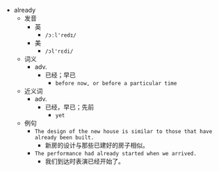 - already
  - 发音
    - 英
      - `/ɔːl'redɪ/`
    - 美
      - `/ɔl'rɛdi/`
  - 词义
    - adv.
      - 已经；早已
        - `before now, or before a particular time`
  - 近义词
    - adv.
      - 已经，早已；先前
        - `yet`
  - 例句
    - `The design of the new house is similar to those that have already been built.`
      - 新房的设计与那些已建好的房子相似。
    - `The performance had already started when we arrived.`
      - 我们到达时表演已经开始了。

